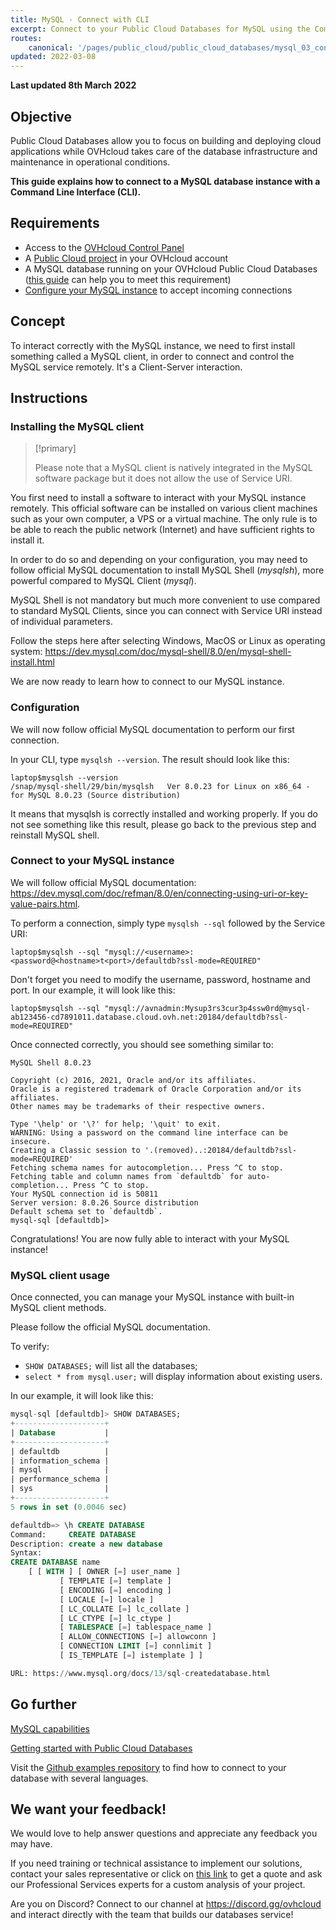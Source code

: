 ```yaml
---
title: MySQL - Connect with CLI
excerpt: Connect to your Public Cloud Databases for MySQL using the Command Line Interface (CLI)
routes:
    canonical: '/pages/public_cloud/public_cloud_databases/mysql_03_connect_cli'
updated: 2022-03-08
---
```


**Last updated 8th March 2022**

## Objective

Public Cloud Databases allow you to focus on building and deploying cloud applications while OVHcloud takes care of the database infrastructure and maintenance in operational conditions.

**This guide explains how to connect to a MySQL database instance with a Command Line Interface (CLI).**

## Requirements

- Access to the [OVHcloud Control Panel](https://www.ovh.com/auth/?action=gotomanager&from=https://www.ovh.pt/&ovhSubsidiary=pt)
- A [Public Cloud project](https://www.ovhcloud.com/pt/public-cloud/) in your OVHcloud account
- A MySQL database running on your OVHcloud Public Cloud Databases ([this guide](/pages/public_cloud/public_cloud_databases/databases_01_order_control_panel) can help you to meet this requirement)
- [Configure your MySQL instance](/pages/public_cloud/public_cloud_databases/mysql_07_prepare_for_incoming_connections) to accept incoming connections

## Concept

To interact correctly with the MySQL instance, we need to first install something called a MySQL client, in order to connect and control the MySQL service remotely.
It's a Client-Server interaction.

## Instructions

### Installing the MySQL client

> [!primary]
>
> Please note that a MySQL client is natively integrated in the MySQL software package but it does not allow the use of Service URI.
>

You first need to install a software to interact with your MySQL instance remotely. This official software can be installed on various client machines such as your own computer, a VPS or a virtual machine. The only rule is to be able to reach the public network (Internet) and have sufficient rights to install it.

In order to do so and depending on your configuration, you may need to follow official MySQL documentation to install MySQL Shell (*mysqlsh*), more powerful compared to MySQL Client (*mysql*).

MySQL Shell is not mandatory but much more convenient to use compared to standard MySQL Clients, since you can connect with Service URI instead of individual parameters.

Follow the steps here after selecting Windows, MacOS or Linux as operating system: <https://dev.mysql.com/doc/mysql-shell/8.0/en/mysql-shell-install.html>

We are now ready to learn how to connect to our MySQL instance.

### Configuration

We will now follow official MySQL documentation to perform our first connection.

In your CLI, type `mysqlsh --version`. The result should look like this:

```console
laptop$mysqlsh --version
/snap/mysql-shell/29/bin/mysqlsh   Ver 8.0.23 for Linux on x86_64 - for MySQL 8.0.23 (Source distribution)
```

It means that mysqlsh is correctly installed and working properly. If you do not see something like this result, please go back to the previous step and reinstall MySQL shell.


### Connect to your MySQL instance

We will follow official MySQL documentation: <https://dev.mysql.com/doc/refman/8.0/en/connecting-using-uri-or-key-value-pairs.html>.

To perform a connection, simply type `mysqlsh --sql` followed by the Service URI:

```console
laptop$mysqlsh --sql "mysql://<username>:<password@<hostname>t<port>/defaultdb?ssl-mode=REQUIRED"
```

Don't forget you need to modify the username, password, hostname and port.
In our example, it will look like this:

```console
laptop$mysqlsh --sql "mysql://avnadmin:Mysup3rs3cur3p4ssw0rd@mysql-ab123456-cd7891011.database.cloud.ovh.net:20184/defaultdb?ssl-mode=REQUIRED"
```

Once connected correctly, you should see something similar to:

```console
MySQL Shell 8.0.23

Copyright (c) 2016, 2021, Oracle and/or its affiliates.
Oracle is a registered trademark of Oracle Corporation and/or its affiliates.
Other names may be trademarks of their respective owners.

Type '\help' or '\?' for help; '\quit' to exit.
WARNING: Using a password on the command line interface can be insecure.
Creating a Classic session to '.(removed)..:20184/defaultdb?ssl-mode=REQUIRED'
Fetching schema names for autocompletion... Press ^C to stop.
Fetching table and column names from `defaultdb` for auto-completion... Press ^C to stop.
Your MySQL connection id is 50811
Server version: 8.0.26 Source distribution
Default schema set to `defaultdb`.
mysql-sql [defaultdb]>
```

Congratulations! You are now fully able to interact with your MySQL instance!

### MySQL client usage

Once connected, you can manage your MySQL instance with built-in MySQL client methods.

Please follow the official MySQL documentation.

To verify:

- `SHOW DATABASES;` will list all the databases;  
- `select * from mysql.user;` will display information about existing users.  

In our example, it will look like this:

```sql
mysql-sql [defaultdb]> SHOW DATABASES;
+--------------------+
| Database           |
+--------------------+
| defaultdb          |
| information_schema |
| mysql              |
| performance_schema |
| sys                |
+--------------------+
5 rows in set (0.0046 sec)
```

```sql
defaultdb=> \h CREATE DATABASE
Command:     CREATE DATABASE
Description: create a new database
Syntax:
CREATE DATABASE name
    [ [ WITH ] [ OWNER [=] user_name ]
           [ TEMPLATE [=] template ]
           [ ENCODING [=] encoding ]
           [ LOCALE [=] locale ]
           [ LC_COLLATE [=] lc_collate ]
           [ LC_CTYPE [=] lc_ctype ]
           [ TABLESPACE [=] tablespace_name ]
           [ ALLOW_CONNECTIONS [=] allowconn ]
           [ CONNECTION LIMIT [=] connlimit ]
           [ IS_TEMPLATE [=] istemplate ] ]

URL: https://www.mysql.org/docs/13/sql-createdatabase.html
```

## Go further

[MySQL capabilities](/pages/public_cloud/public_cloud_databases/mysql_01_capabilities)

[Getting started with Public Cloud Databases](/pages/public_cloud/public_cloud_databases/databases_01_order_control_panel)

Visit the [Github examples repository](https://github.com/ovh/public-cloud-databases-examples/tree/main/databases/mysql) to find how to connect to your database with several languages.

## We want your feedback!

We would love to help answer questions and appreciate any feedback you may have.

If you need training or technical assistance to implement our solutions, contact your sales representative or click on [this link](https://www.ovhcloud.com/pt/professional-services/) to get a quote and ask our Professional Services experts for a custom analysis of your project.

Are you on Discord? Connect to our channel at <https://discord.gg/ovhcloud> and interact directly with the team that builds our databases service!
